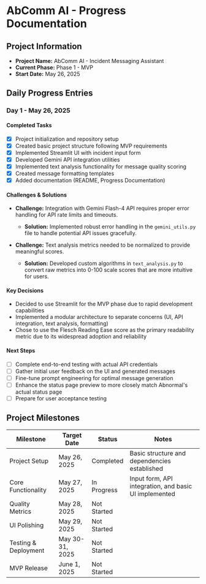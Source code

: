 # AbComm AI - Progress Documentation

## Project Information
- **Project Name:** AbComm AI - Incident Messaging Assistant
- **Current Phase:** Phase 1 - MVP
- **Start Date:** May 26, 2025

## Daily Progress Entries

### Day 1 - May 26, 2025

#### Completed Tasks
- [x] Project initialization and repository setup
- [x] Created basic project structure following MVP requirements
- [x] Implemented Streamlit UI with incident input form
- [x] Developed Gemini API integration utilities
- [x] Implemented text analysis functionality for message quality scoring
- [x] Created message formatting templates
- [x] Added documentation (README, Progress Documentation)

#### Challenges & Solutions
- **Challenge:** Integration with Gemini Flash-4 API requires proper error handling for API rate limits and timeouts.
  - **Solution:** Implemented robust error handling in the `gemini_utils.py` file to handle potential API issues gracefully.

- **Challenge:** Text analysis metrics needed to be normalized to provide meaningful scores.
  - **Solution:** Developed custom algorithms in `text_analysis.py` to convert raw metrics into 0-100 scale scores that are more intuitive for users.

#### Key Decisions
- Decided to use Streamlit for the MVP phase due to rapid development capabilities
- Implemented a modular architecture to separate concerns (UI, API integration, text analysis, formatting)
- Chose to use the Flesch Reading Ease score as the primary readability metric due to its widespread adoption and reliability

#### Next Steps
- [ ] Complete end-to-end testing with actual API credentials
- [ ] Gather initial user feedback on the UI and generated messages
- [ ] Fine-tune prompt engineering for optimal message generation
- [ ] Enhance the status page preview to more closely match Abnormal's actual status page
- [ ] Prepare for user acceptance testing

## Project Milestones

| Milestone | Target Date | Status | Notes |
|-----------|-------------|--------|-------|
| Project Setup | May 26, 2025 | Completed | Basic structure and dependencies established |
| Core Functionality | May 27, 2025 | In Progress | Input form, API integration, and basic UI implemented |
| Quality Metrics | May 28, 2025 | Not Started | |
| UI Polishing | May 29, 2025 | Not Started | |
| Testing & Deployment | May 30-31, 2025 | Not Started | |
| MVP Release | June 1, 2025 | Not Started | | 